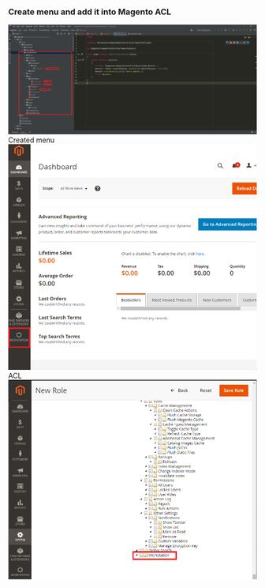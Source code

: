 ### Create menu and add it into Magento ACL


![alt text](./docs/acl.png)
<br/>
Created menu
<br/>
![alt text](./docs/acl_menu.png)
<br/>
ACL
![alt text](./docs/acl_menu2.png)
